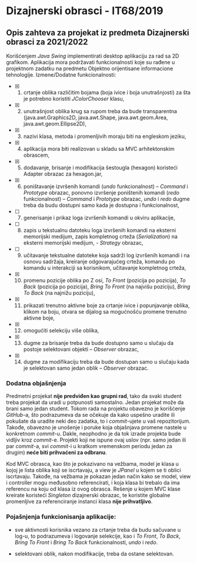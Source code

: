 # Dizajnerski obrasci - IT68/2019

## Opis zahteva za projekat iz predmeta Dizajnerski obrasci za 2021/2022

Korišćenjem _Java Swing_ implementirati desktop aplikaciju za rad sa 2D grafikom. Aplikacija mora podržavati funkcionalnosti koje su rađene u projektnom zadatku na predmetu Objektno orijentisane informacione tehnologije.
Izmene/Dodatne funkcionalnosti:

- [x] 1. crtanje oblika različitim bojama (boja ivice i boja unutrašnjosti) za šta je potrebno koristiti _JColorChooser_ klasu,
- [x] 2. unutrašnjost oblika krug sa rupom treba da bude transparentna (java.awt.Graphics2D, java.awt.Shape, java.awt.geom.Area, java.awt.geom.Ellipse2D),
- [x] 3. nazivi klasa, metoda i promenljivih moraju biti na engleskom jeziku,
- [x] 4. aplikacija mora biti realizovan u skladu sa MVC arhitektonskim obrascem,
- [x] 5. dodavanje, brisanje i modifikacija šestougla (hexagon) koristeći Adapter obrazac za hexagon.jar,
- [x] 6. poništavanje izvršenih komandi (_undo_ funkcionalnost) – _Command_ i _Prototype_ obrazac, ponovno izvršenje poništenih komandi (_redo_ funkcionalnost) – _Command_ i _Prototype_ obrazac, _undo_ i _redo_ dugme treba da budu dostupni samo kada je dostupna i funkcionalnost,
- [ ] 7. generisanje i prikaz loga izvršenih komandi u okviru aplikacije,
- [ ] 8. zapis u tekstualnu datoteku loga izvršenih komandi na eksterni memorijski medijum, zapis kompletnog crteža (_Serialization_) na eksterni memorijski medijum, - _Strategy_ obrazac,
- [ ] 9. učitavanje tekstualne datoteke koja sadrži log izvršenih komandi i na osnovu sadržaja, kreiranje odgovarajućeg crteža, komandu po komandu u interakciji sa korisnikom, učitavanje kompletnog crteža,
- [x] 10. promenu pozicije oblika po Z osi, _To Front_ (pozicija po pozicija), _To Back_ (pozicija po pozicija), _Bring To Front_ (na najvišu poziciju), _Bring To Back_ (na najnižu poziciju),
- [x] 11. prikazati trenutno aktivne boje za crtanje ivice i popunjavanje oblika, klikom na boju, otvara se dijalog sa mogućnošću promene trenutno aktivne boje,
- [x] 12. omogućiti selekciju više oblika,
- [x] 13. dugme za brisanje treba da bude dostupno samo u slučaju da postoje selektovani objekti – _Observer_ obrazac,
- [x] 14. dugme za modifikaciju treba da bude dostupan samo u slučaju kada je selektovan samo jedan oblik – _Observer_ obrazac.

### Dodatna objašnjenja

Predmetni projekat **nije predviđen kao grupni rad**, tako da svaki student treba projekat da uradi u potpunosti samostalno. Jedan projekat može da brani samo jedan student.
Tokom rada na projektu obavezno je korišćenje _GitHub_-a, što podrazumeva da se očekuje da kako uspešno uradite ili pokušate da uradite neki deo zadatka, to i _commit_-ujete u vaš repozitorijum. Takođe, obavezno je unošenje i poruke koja objašnjava promene nastele u konkretnom _commit_-u. Dakle, neophodno je da tok izrade projekta bude vidljiv kroz _commit_-e. Projekti koji ne ispune ovaj uslov (npr. samo jedan ili par _commit_-a, svi _commit_-i u kratkom vremenskom periodu jedan za drugim) **neće biti prihvaćeni za odbranu**.

Kod MVC obrasca, kao što je pokazivano na vežbama, model je klasa u kojoj je lista oblika koji se iscrtavaju, a view je _JPanel_ u kojem se ti oblici iscrtavaju. Takođe, na vežbama je pokazan jedan način kako se model, view i controller mogu međusobno referencirati, i koja klasa bi trebalo da ima referencu na koju od klasa iz ovog obrasca. Rešenje u kojem MVC klase kreirate koristeći _Singleton_ dizajnerski obrazac, te koristite globalne promenljive za referenciranje instanci klasa **nije prihvatljivo**.

### Pojašnjenja funkcionisanja aplikacije:

- sve aktivnosti korisnika vezano za crtanje treba da budu sačuvane u log-u, to podrazumeva i logovanje selekcije, kao i _To Front_, _To Back_, _Bring To Front_ i _Bring To Back_ funkcionalnosti, _undo_ i _redo_.

- selektovani oblik, nakon modifikacije, treba da ostane selektovan.
